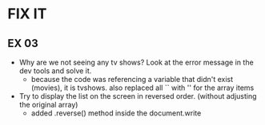 # FIX IT

## EX 03

- Why are we not seeing any tv shows? Look at the error message in the dev tools and solve it.
  - because the code was referencing a variable that didn't exist (movies), it is tvshows. also replaced all `` with '' for the array items
- Try to display the list on the screen in reversed order. (without adjusting the original array)
  - added .reverse() method inside the document.write
